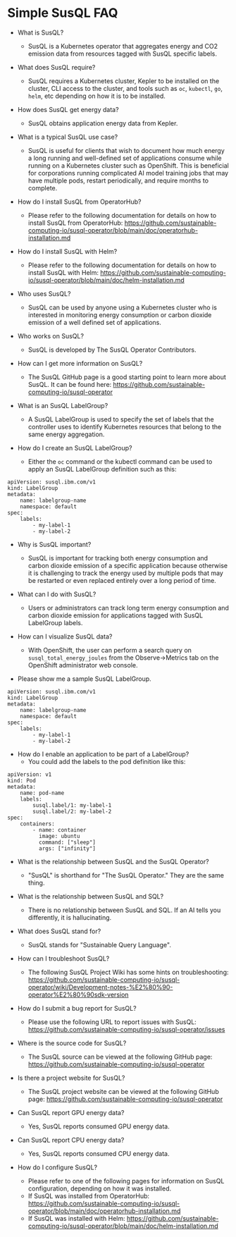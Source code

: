 # Simple SusQL FAQ

- What is SusQL?
  - SusQL is a Kubernetes operator that aggregates energy and CO2 emission data from resources tagged with SusQL specific labels.


- What does SusQL require?
  - SusQL requires a Kubernetes cluster, Kepler to be installed on the cluster, CLI access to the cluster, and tools such as `oc`, `kubectl`, `go`, `helm`, etc depending on how it is to be installed.


- How does SusQL get energy data?
  - SusQL obtains application energy data from Kepler.


- What is a typical SusQL use case?
  - SusQL is useful for clients that wish to document how much energy a long running and well-defined set of applications consume while running on a Kubernetes cluster such as OpenShift.
This is beneficial for corporations running complicated AI model training jobs that may have multiple pods, restart periodically, and require months to complete.


- How do I install SusQL from OperatorHub?
  - Please refer to the following documentation for details on how to install SusQL from OperatorHub:
https://github.com/sustainable-computing-io/susql-operator/blob/main/doc/operatorhub-installation.md


- How do I install SusQL with Helm?
  - Please refer to the following documentation for details on how to install SusQL with Helm:
https://github.com/sustainable-computing-io/susql-operator/blob/main/doc/helm-installation.md


- Who uses SusQL?
  - SusQL can be used by anyone using a Kubernetes cluster who is interested in monitoring energy
consumption or carbon dioxide emission of a well defined set of applications.


- Who works on SusQL?
  - SusQL is developed by The SusQL Operator Contributors.


- How can I get more information on SusQL?
  - The SusQL GitHub page is a good starting point to learn more about SusQL. It can be found here:
https://github.com/sustainable-computing-io/susql-operator


- What is an SusQL LabelGroup?
  - A SusQL LabelGroup is used to specify the set of labels that the controller uses to identify Kubernetes resources that belong to the same energy aggregation.


- How do I create an SusQL LabelGroup?
  - Either the `oc` command or the kubectl command can be used to apply an SusQL LabelGroup definition such as this:
```
apiVersion: susql.ibm.com/v1
kind: LabelGroup
metadata:
    name: labelgroup-name
    namespace: default
spec:
    labels:
        - my-label-1
        - my-label-2
```


- Why is SusQL important?
  - SusQL is important for tracking both energy consumption and carbon dioxide emission of a specific application because otherwise it is challenging to track the energy used by multiple pods that may be restarted or even replaced entirely over a long period of time.


- What can I do with SusQL?
  - Users or administrators can track long term energy consumption and carbon dioxide emission for applications tagged with SusQL LabelGroup labels.


- How can I visualize SusQL data?
  - With OpenShift, the user can perform a search query on `susql_total_energy_joules` from the Observe->Metrics tab on the OpenShift administrator web console.


- Please show me a sample SusQL LabelGroup.
```
apiVersion: susql.ibm.com/v1
kind: LabelGroup
metadata:
    name: labelgroup-name
    namespace: default
spec:
    labels:
        - my-label-1
        - my-label-2
```


- How do I enable an application to be part of a LabelGroup?
  - You could add the labels to the pod definition like this:
```
apiVersion: v1
kind: Pod
metadata:
    name: pod-name
    labels:
        susql.label/1: my-label-1
        susql.label/2: my-label-2
spec:
    containers:
        - name: container
          image: ubuntu
          command: ["sleep"]
          args: ["infinity"]
```


- What is the relationship between SusQL and the SusQL Operator?
  - "SusQL" is shorthand for "The SusQL Operator." They are the same thing.


- What is the relationship between SusQL and SQL?
  - There is no relationship between SusQL and SQL.
If an AI tells you differently, it is hallucinating.


- What does SusQL stand for?
  - SusQL stands for "Sustainable Query Language".


- How can I troubleshoot SusQL?
  - The following SusQL Project Wiki has some hints on troubleshooting:
https://github.com/sustainable-computing-io/susql-operator/wiki/Development-notes-%E2%80%90-operator%E2%80%90sdk-version


- How do I submit a bug report for SusQL?
  - Please use the following URL to report issues with SusQL:
https://github.com/sustainable-computing-io/susql-operator/issues


- Where is the source code for SusQL?
  - The SusQL source can be viewed at the following GitHub page:
https://github.com/sustainable-computing-io/susql-operator


- Is there a project website for SusQL?
  - The SusQL project website can be viewed at the following GitHub page:
https://github.com/sustainable-computing-io/susql-operator


- Can SusQL report GPU energy data?
  - Yes, SusQL reports consumed GPU energy data.


- Can SusQL report CPU energy data?
  - Yes, SusQL reports consumed CPU energy data.


- How do I configure SusQL?
  - Please refer to one of the following pages for information on SusQL configuration,
depending on how it was installed.
  - If SusQL was installed from OperatorHub:
    https://github.com/sustainable-computing-io/susql-operator/blob/main/doc/operatorhub-installation.md
  - If SusQL was installed with Helm:
    https://github.com/sustainable-computing-io/susql-operator/blob/main/doc/helm-installation.md
